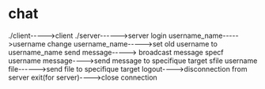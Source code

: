 # chat
./client----->client
./server------>server
login username_name----->username
change username_name----->set old username to username_name
send message-----> broadcast message
specf username message---->send message to specifique target
sfile username file------>send file to specifique target
logout---->disconnection from server
exit(for server)---->close connection
